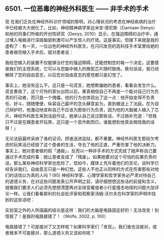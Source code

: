 ## 6501. 一位恶毒的神经外科医生 —— 非手术的手术

现 在我们正处在神经外科诊疗领域的黎明，对心理状况的考虑在神经疾病的治疗中已经被大大弱化了。比如，神经精神病学家达米安·德尼斯（Damiaan Denys）和他的同事们所做的开创性研究（Denys, 2010）显示，在强迫障碍的治疗中，通过埋入电极进行深层脑部刺激可以产生惊人的疗效。这是事实。但接下来就是我的虚构了：有一天，一位出色的神经外科医生，在闪闪发亮的高科技手术室里给她的患者做完植入手术后，就对患者说：

我给您植入的装置不仅能够治疗您的强迫障碍，还能控制您的每一个决定。这要感谢我们的主控系统，它可以与您脑中植入的微型芯片随时联络。换句话说，我已经解除了您的自由意志，以后您对自由意志的感觉都只是幻觉了。

事实上，她没有这么干。这只是一句谎言，她想欺骗她的患者，看看会发生什么。谎言奏效了，这个可怜的家伙出院以后，果真相信自己不再是一个能对自己行为负责的行动者，而只是一个傀儡，他的行为也体现出了这一点：他开始变得不负责任、好斗、随随便便，纵容自己最坏的念头肆意妄为，直到被送上了法庭。在为自己辩护时，他激动地宣称自己不应该为那些行为负责，因为他的大脑被人植入了芯片。神经外科医生来到法庭作证，她承认自己说过那些话，不过她补充道：「但我只不过是在跟患者开玩笑，这只是一个恶作剧而已。谁能想到他真会相信我的话呀！」

无论法庭最终采纳了谁的证词，把谁送进监狱，都不重要。神经外科医生那段欠考虑的玩笑话已经毁了这个患者的生活，夺去了他的正直，严重伤害了他的决断力。事实上，她对患者做的假「通报」，反而以一种非手术的方式完成了她声称自己要通过手术完成的事：她让患者变成了「残废」。如果她要对这个可怕的后果负责的话，那么某些神经科学家也危险了，现如今，媒体上充斥着他们的言论，说科学已经告诉我们，自由意志只是一种幻觉。这些人不也正以同样的方式在伤害那些对他们的话信以为真的人吗？(95) 神经科学家、心理学家和哲学家务必严肃对待自己的道德义务，在对这些问题发表公开声明之前，请仔细想想这些话的前提和含义，就像我们要求人们必须先想想清楚再对全球变暖或者小行星撞击地球的问题大加评论一样。让我们看看犀利的社会批评家和观察家汤姆·沃尔夫在科学家的声明中找到的这些话吧：

实验室之外的人所描画的结论是这样：我们的大脑是电路固定好的！无法改变！别怪我了！是我的电路接错了！（Wolfe, 2002, p. 100）

电路接错了？可是接对了又怎样呢？如果科学家们「发现」，我们谁也没接对，或者根本不可能接对，那么道德义务又该如何呢？